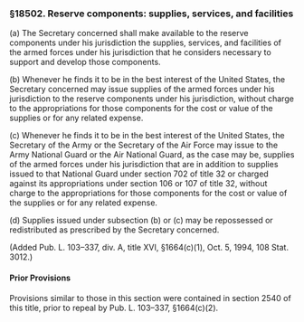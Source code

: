 ### §18502. Reserve components: supplies, services, and facilities ###

(a) The Secretary concerned shall make available to the reserve components under his jurisdiction the supplies, services, and facilities of the armed forces under his jurisdiction that he considers necessary to support and develop those components.

(b) Whenever he finds it to be in the best interest of the United States, the Secretary concerned may issue supplies of the armed forces under his jurisdiction to the reserve components under his jurisdiction, without charge to the appropriations for those components for the cost or value of the supplies or for any related expense.

(c) Whenever he finds it to be in the best interest of the United States, the Secretary of the Army or the Secretary of the Air Force may issue to the Army National Guard or the Air National Guard, as the case may be, supplies of the armed forces under his jurisdiction that are in addition to supplies issued to that National Guard under section 702 of title 32 or charged against its appropriations under section 106 or 107 of title 32, without charge to the appropriations for those components for the cost or value of the supplies or for any related expense.

(d) Supplies issued under subsection (b) or (c) may be repossessed or redistributed as prescribed by the Secretary concerned.

(Added Pub. L. 103–337, div. A, title XVI, §1664(c)(1), Oct. 5, 1994, 108 Stat. 3012.)

#### Prior Provisions ####

Provisions similar to those in this section were contained in section 2540 of this title, prior to repeal by Pub. L. 103–337, §1664(c)(2).